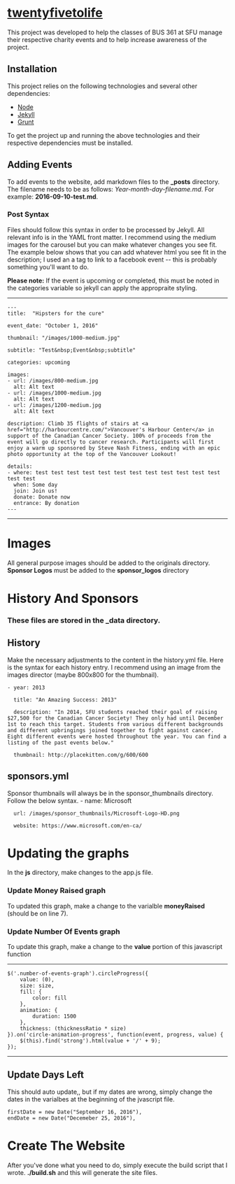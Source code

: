 # [twentyfivetolife](http://www.twentyfivetolife.ca/ "twentyfivetolife")

This project was developed to help the classes of BUS 361 at SFU manage their respective charity events and to help increase awareness of the project.

## Installation
This project relies on the following technologies and several other dependencies:
* [Node](https://nodejs.org/en/ "Node")
* [Jekyll](https://jekyllrb.com/ "Jekyll CMS")
* [Grunt](http://gruntjs.com/ "Grunt")

To get the project up and running the above technologies and their respective dependencies must be installed.

## Adding Events
To add events to the website, add markdown files to the **_posts** directory. The filename needs to be as follows:
*Year-month-day-filename.md*. For example: **2016-09-10-test.md**.

### Post Syntax
Files should follow this syntax in order to be processed by Jekyll. All relevant info is in the YAML front matter. I recommend using the medium images for the carousel but you can make whatever changes you see fit. The example below shows that you can add whatever html you see fit in the description; I used an a tag to link to a facebook event -- this is probably something you'll want to do.

**Please note:** If the event is upcoming or completed, this must be noted in the categories variable so jekyll can apply the appropraite styling.

---

    ---
    title:  "Hipsters for the cure"

    event_date: "October 1, 2016"

    thumbnail: "/images/1000-medium.jpg"

    subtitle: "Test&nbsp;Event&nbsp;subtitle"

    categories: upcoming

    images:
    - url: /images/800-medium.jpg
      alt: Alt text
    - url: /images/1000-medium.jpg
      alt: Alt text
    - url: /images/1200-medium.jpg
      alt: Alt text

    description: Climb 35 flights of stairs at <a href="http://harbourcentre.com/">Vancouver's Harbour Center</a> in support of the Canadian Cancer Society. 100% of proceeds from the event will go directly to cancer research. Participants will first enjoy a warm up sponsored by Steve Nash Fitness, ending with an epic photo opportunity at the top of the Vancouver Lookout!

    details:
    - where: test test test test test test test test test test test test test test
      when: Some day
      join: Join us!
      donate: Donate now
      entrance: By donation
    ---
---

# Images
All general purpose images should be added to the originals directory. **Sponsor Logos** must be added to the **sponsor_logos** directory

# History And Sponsors
### These files are stored in the **_data** directory.
## History
Make the necessary adjustments to the content in the history.yml file. Here is the syntax for each history entry.
I recommend using an image from the images director (maybe 800x800 for the thumbnail).

    - year: 2013

      title: "An Amazing Success: 2013"

      description: "In 2014, SFU students reached their goal of raising $27,500 for the Canadian Cancer Society! They only had until December 1st to reach this target. Students from various different backgrounds and different upbringings joined together to fight against cancer. Eight different events were hosted throughout the year. You can find a listing of the past events below."

      thumbnail: http://placekitten.com/g/600/600

## sponsors.yml
Sponsor thumbnails will always be in the sponsor_thumbnails directory. Follow the below syntax.
      - name: Microsoft

      url: /images/sponsor_thumbnails/Microsoft-Logo-HD.png

      website: https://www.microsoft.com/en-ca/

# Updating the graphs
In the **js** directory, make changes to the app.js file.
### Update Money Raised graph
To updated this graph, make a change to the varialble **moneyRaised** (should be on line 7).

### Update Number Of Events graph

To update this graph, make a change to the **value** portion of this javascript function

---
    $('.number-of-events-graph').circleProgress({
        value: (0),
        size: size,
        fill: {
            color: fill
        },
        animation: {
            duration: 1500
        },
        thickness: (thicknessRatio * size)
    }).on('circle-animation-progress', function(event, progress, value) {
        $(this).find('strong').html(value + '/' + 9);
    });
---

## Update Days Left
This should auto update,, but if my dates are wrong, simply change the dates in the varialbes at the beginning of the jvascript file.

    firstDate = new Date("September 16, 2016"),
    endDate = new Date("Decemeber 25, 2016"),


# Create The Website
After you've done what you need to do, simply execute the build script that I wrote. **./build.sh** and this will generate the site files.
